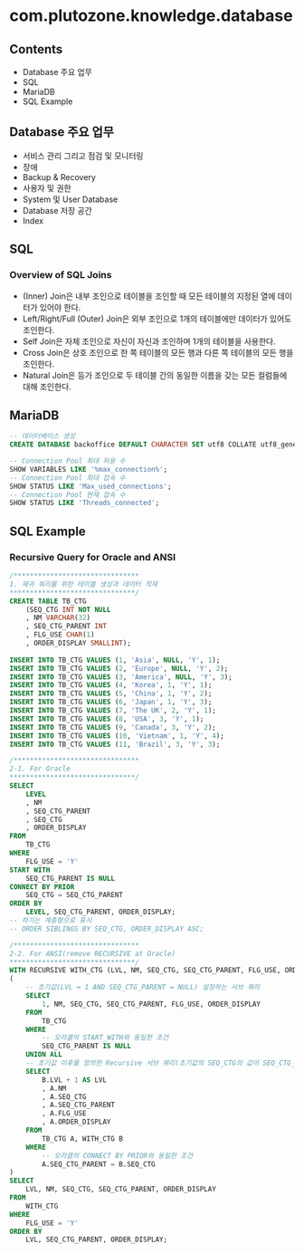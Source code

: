# com.plutozone.knowledge.database


## Contents
- Database 주요 업무
- SQL
- MariaDB
- SQL Example


## Database 주요 업무
- 서비스 관리 그리고 점검 및 모니터링
- 장애
- Backup & Recovery
- 사용자 및 권한
- System 및 User Database
- Database 저장 공간
- Index


## SQL
### Overview of SQL Joins
- (Inner) Join은 내부 조인으로 테이블을 조인할 때 모든 테이블의 지정된 열에 데이터가 있어야 한다.
- Left/Right/Full (Outer) Join은 외부 조인으로 1개의 테이블에만 데이터가 있어도 조인한다.
- Self Join은 자체 조인으로 자신이 자신과 조인하며 1개의 테이블을 사용한다.
- Cross Join은 상호 조인으로 한 쪽 테이블의 모든 행과 다른 쪽 테이블의 모든 행을 조인한다.
- Natural Join은 등가 조인으로 두 테이블 간의 동일한 이름을 갖는 모든 컬럼들에 대해 조인한다.


## MariaDB
```sql
-- 데이터베이스 생성
CREATE DATABASE backoffice DEFAULT CHARACTER SET utf8 COLLATE utf8_general_ci;

-- Connection Pool 최대 허용 수
SHOW VARIABLES LIKE '%max_connection%';
-- Connection Pool 최대 접속 수
SHOW STATUS LIKE 'Max_used_connections';
-- Connection Pool 현재 접속 수
SHOW STATUS LIKE 'Threads_connected';
```


## SQL Example
### Recursive Query for Oracle and ANSI
```sql
/*******************************
1. 재귀 쿼리를 위한 테이블 생성과 데이터 적재	
*******************************/
CREATE TABLE TB_CTG
	(SEQ_CTG INT NOT NULL
	, NM VARCHAR(32)
	, SEQ_CTG_PARENT INT
	, FLG_USE CHAR(1)
	, ORDER_DISPLAY SMALLINT);
	
INSERT INTO TB_CTG VALUES (1, 'Asia', NULL, 'Y', 1);
INSERT INTO TB_CTG VALUES (2, 'Europe', NULL, 'Y', 2);
INSERT INTO TB_CTG VALUES (3, 'America', NULL, 'Y', 3);
INSERT INTO TB_CTG VALUES (4, 'Korea', 1, 'Y', 1);
INSERT INTO TB_CTG VALUES (5, 'China', 1, 'Y', 2);
INSERT INTO TB_CTG VALUES (6, 'Japan', 1, 'Y', 3);
INSERT INTO TB_CTG VALUES (7, 'The UK', 2, 'Y', 1);
INSERT INTO TB_CTG VALUES (8, 'USA', 3, 'Y', 1);
INSERT INTO TB_CTG VALUES (9, 'Canada', 3, 'Y', 2);
INSERT INTO TB_CTG VALUES (10, 'Vietnam', 1, 'Y', 4);
INSERT INTO TB_CTG VALUES (11, 'Brazil', 3, 'Y', 3);

/*******************************
2-1. For Oracle
*******************************/
SELECT
	LEVEL
	, NM
	, SEQ_CTG_PARENT
	, SEQ_CTG
	, ORDER_DISPLAY
FROM
	TB_CTG
WHERE
	FLG_USE = 'Y'	
START WITH
	SEQ_CTG_PARENT IS NULL
CONNECT BY PRIOR
	SEQ_CTG = SEQ_CTG_PARENT
ORDER BY
	LEVEL, SEQ_CTG_PARENT, ORDER_DISPLAY;
-- 하기는 계층형으로 표시	
-- ORDER SIBLINGS BY SEQ_CTG, ORDER_DISPLAY ASC;

/*******************************
2-2. For ANSI(remove RECURSIVE at Oracle)
*******************************/
WITH RECURSIVE WITH_CTG (LVL, NM, SEQ_CTG, SEQ_CTG_PARENT, FLG_USE, ORDER_DISPLAY) AS
(
	-- 초기값(LVL = 1 AND SEQ_CTG_PARENT = NULL) 설정하는 서브 쿼리
	SELECT
		1, NM, SEQ_CTG, SEQ_CTG_PARENT, FLG_USE, ORDER_DISPLAY
	FROM
		TB_CTG
	WHERE
		-- 오라클의 START_WITH와 동일한 조건
		SEQ_CTG_PARENT IS NULL
	UNION ALL
	-- 초기값 이후를 정의한 Recursive 서브 쿼리(초기값의 SEQ_CTG의 값이 SEQ_CTG_PARENT와 같은 행을 찾아 LVL + 1)
	SELECT
		B.LVL + 1 AS LVL
		, A.NM
		, A.SEQ_CTG
		, A.SEQ_CTG_PARENT
		, A.FLG_USE
		, A.ORDER_DISPLAY
	FROM
		TB_CTG A, WITH_CTG B
	WHERE
		-- 오라클의 CONNECT BY PRIOR와 동일한 조건
		A.SEQ_CTG_PARENT = B.SEQ_CTG
)
SELECT
	LVL, NM, SEQ_CTG, SEQ_CTG_PARENT, ORDER_DISPLAY
FROM
	WITH_CTG
WHERE
	FLG_USE = 'Y'
ORDER BY
	LVL, SEQ_CTG_PARENT, ORDER_DISPLAY;
```